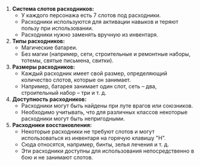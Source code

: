 1. **Система слотов расходников:**
    - У каждого персонажа есть 7 слотов под расходники.
    - Расходники используются для активации навыков и теряют пользу при использовании.
    - Расходники нужно заменять вручную из инвентаря.
2. **Типы расходников:**
    - Магические батареи.
    - Без магии (например, сети, строительные и ремонтные наборы, тотемы, святые письмена, свитки).
3. **Размеры расходников:**
    - Каждый расходник имеет свой размер, определяющий количество слотов, которые он занимает.
    - Например, батарея занимает один слот, сеть – два, строительный набор – три и т. д.
4. **Доступность расходников:**
    - Расходники могут быть найдены при луте врагов или союзников.
    - Необходимо учитывать, что для различных классов некоторые расходники могут быть непригодными.
5. **Расходники восстановления:**
    - Некоторые расходники не требуют слотов и могут использоваться из инвентаря на горячую клавишу "H".
    - Сюда относятся, например, бинты, зелья лечения и т. д.
    - Эти расходники доступны для использования непосредственно в бою и не занимают слотов.